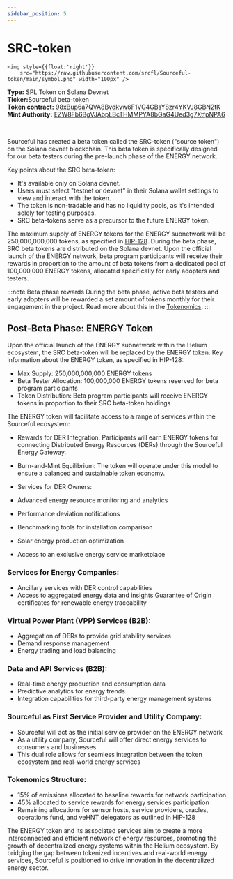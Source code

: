 ```yaml
---
sidebar_position: 5
---
```


# SRC-token
<div class="alert alert--primary" role="alert">
   
    <img style={{float:'right'}} 
        src="https://raw.githubusercontent.com/srcfl/Sourceful-token/main/symbol.png" width="100px" />
       
<b>Type:</b> SPL Token on Solana Devnet<br />
<b>Ticker:</b>Sourceful beta-token<br />
<b>Token contract:</b> <a href="https://explorer.solana.com/address/98xBup6a7QVA8Bvdkvw6F1VG4GBsY8zr4YKVJ8GBN2tK?cluster=devnet">98xBup6a7QVA8Bvdkvw6F1VG4GBsY8zr4YKVJ8GBN2tK</a><br />
<b>Mint Authority:</b> <a href="https://explorer.solana.com/address/EZW8Fb6BgVJAbpLBcTHMMPYA8bGaG4Ued3g7XtfpNPA6?cluster=devnet">EZW8Fb6BgVJAbpLBcTHMMPYA8bGaG4Ued3g7XtfpNPA6</a>
</div><br />

Sourceful has created a beta token called the SRC-token ("source token") on the Solana devnet blockchain. This beta token is specifically designed for our beta testers during the pre-launch phase of the ENERGY network. 

Key points about the SRC beta-token:

- It's available only on Solana devnet.
- Users must select "testnet or devnet" in their Solana wallet settings to view and interact with the token.
- The token is non-tradable and has no liquidity pools, as it's intended solely for testing purposes.
- SRC beta-tokens serve as a precursor to the future ENERGY token.

The maximum supply of ENERGY tokens for the ENERGY subnetwork will be 250,000,000,000 tokens, as specified in [HIP-128](https://github.com/helium/HIP/blob/main/0128-energy-subnetwork.md). During the beta phase, SRC beta tokens are distributed on the Solana devnet. Upon the official launch of the ENERGY network, beta program participants will receive their rewards in proportion to the amount of beta tokens from a dedicated pool of 100,000,000 ENERGY tokens, allocated specifically for early adopters and testers.

:::note Beta phase rewards
During the beta phase, active beta testers and early adopters will be rewarded a set amount of tokens monthly for their engagement in the project. Read more about this in the <a href="../Tokenomics/Distribution/">Tokenomics</a>.
:::

## Post-Beta Phase: ENERGY Token

Upon the official launch of the ENERGY subnetwork within the Helium ecosystem, the SRC beta-token will be replaced by the ENERGY token. Key information about the ENERGY token, as specified in HIP-128:

- Max Supply: 250,000,000,000 ENERGY tokens
- Beta Tester Allocation: 100,000,000 ENERGY tokens reserved for beta program participants
- Token Distribution: Beta program participants will receive ENERGY tokens in proportion to their SRC beta-token holdings

The ENERGY token will facilitate access to a range of services within the Sourceful ecosystem:

- Rewards for DER Integration: Participants will earn ENERGY tokens for connecting Distributed Energy Resources (DERs) through the Sourceful Energy Gateway.
- Burn-and-Mint Equilibrium: The token will operate under this model to ensure a balanced and sustainable token economy.
- Services for DER Owners:

- Advanced energy resource monitoring and analytics
- Performance deviation notifications
- Benchmarking tools for installation comparison
- Solar energy production optimization
- Access to an exclusive energy service marketplace


### Services for Energy Companies:

- Ancillary services with DER control capabilities
- Access to aggregated energy data and insights
Guarantee of Origin certificates for renewable energy traceability


### Virtual Power Plant (VPP) Services (B2B):

- Aggregation of DERs to provide grid stability services
- Demand response management
- Energy trading and load balancing


### Data and API Services (B2B):

- Real-time energy production and consumption data
- Predictive analytics for energy trends
- Integration capabilities for third-party energy management systems


### Sourceful as First Service Provider and Utility Company:

- Sourceful will act as the initial service provider on the ENERGY network
- As a utility company, Sourceful will offer direct energy services to consumers and businesses
- This dual role allows for seamless integration between the token ecosystem and real-world energy services


### Tokenomics Structure:

- 15% of emissions allocated to baseline rewards for network participation
- 45% allocated to service rewards for energy services participation
- Remaining allocations for sensor hosts, service providers, oracles, operations fund, and veHNT delegators as outlined in HIP-128

The ENERGY token and its associated services aim to create a more interconnected and efficient network of energy resources, promoting the growth of decentralized energy systems within the Helium ecosystem. By bridging the gap between tokenized incentives and real-world energy services, Sourceful is positioned to drive innovation in the decentralized energy sector.
